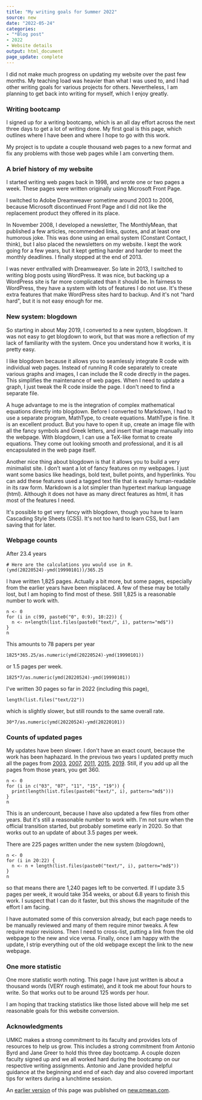 ```yaml
---
title: "My writing goals for Summer 2022"
source: new
date: "2022-05-24"
categories:
- "*Blog post"
- 2022
- Website details
output: html_document
page_update: complete
---
```


I did not make much progress on updating my website over the past few months. My teaching load was heavier than what I was used to, and I had other writing goals for various projects for others. Nevertheless, I am planning to get back into writing for myself, which I enjoy greatly.

### Writing bootcamp

I signed up for a writing bootcamp, which is an all day effort across the next three days to get a lot of writing done. My first goal is this page, which outlines where I have been and where I hope to go with this work.

My project is to update a couple thousand web pages to a new format and fix any problems with those web pages while I am converting them.

### A brief history of my website

I started writing web pages back in 1998, and wrote one or two pages a week. These pages were written originally using Microsoft Front Page. 

I switched to Adobe Dreamweaver sometime around 2003 to 2006, because Microsoft discontinued Front Page and I did not like the replacement product they offered in its place.  

In November 2008, I developed a newsletter, The MonthlyMean, that published a few articles, recommended links, quotes, and at least one humorous joke. This was done using an email system (Constant Contact, I think), but I also placed the newsletters on my website. I kept the work going for a few years, but it kept getting harder and harder to meet the monthly deadlines. I finally stopped at the end of 2013.

I was never enthralled with Dreamweaver. So late in 2013, I switched to writing blog posts using WordPress. It was nice, but backing up a WordPress site is far more complicated than it should be. In fairness to WordPress, they have a system with lots of features I do not use. It's these extra features that make WordPress sites hard to backup. And it's not "hard hard", but it is not easy enough for me.

### New system: blogdown

So starting in about May 2019, I converted to a new system, blogdown. It was not easy to get blogdown to work, but that was more a reflection of my lack of familiarity with the system. Once you understand how it works, it is pretty easy. 

I like blogdown because it allows you to seamlessly integrate R code with individual web pages. Instead of running R code separately to create various graphs and images, I can include the R code directly in the pages. This simplifies the maintenance of web pages. When I need to update a graph, I just tweak the R code inside the page. I don't need to find a separate file.

A huge advantage to me is the integration of complex mathematical equations directly into blogdown. Before I converted to Markdown, I had to use a separate program, MathType, to create equations. MathType is fine. It is an excellent product. But you have to open it up, create an image file with all the fancy symbols and Greek letters, and insert that image manually into the webpage. With blogdown, I can use a TeX-like format to create equations. They come out looking smooth and professional, and it is all encapsulated in the web page itself.

Another nice thing about blogdown is that it allows you to build a very minimalist site. I don't want a lot of fancy features on my webpages. I just want some basics like headings, bold text, bullet points, and hyperlinks. You can add these features used a tagged text file that is easily human-readable in its raw form. Markdown is a lot simpler than hypertext markup language (html). Although it does not have as many direct features as html, it has most of the features I need. 

It's possible to get very fancy with blogdown, though you have to learn Cascading Style Sheets (CSS). It's not too hard to learn CSS, but I am saving that for later.

### Webpage counts

After 23.4 years 

```
# Here are the calculations you would use in R.
(ymd(20220524)-ymd(19990101))/365.25
```

I have written 1,825 pages. Actually a bit more, but some pages, especially from the earlier years have been misplaced. A few of these may be totally lost, but I am hoping to find most of these. Still 1,825 is a reasonable number to work with.

```
n <- 0
for (i in c(99, paste0("0", 0:9), 10:22)) {
  n <- n+length(list.files(paste0("text/", i), pattern="md$"))
}
n
```

This amounts to 78 papers per year

```
1825*365.25/as.numeric(ymd(20220524)-ymd(19990101))
```

or 1.5 pages per week.

```
1825*7/as.numeric(ymd(20220524)-ymd(19990101))
```

I've written 30 pages so far in 2022 (including this page),

```
length(list.files("text/22"))
```

which is slightly slower, but still rounds to the same overall rate.

```
30*7/as.numeric(ymd(20220524)-ymd(20220101))
```

### Counts of updated pages

My updates have been slower. I don't have an exact count, because the work has been haphazard. In the previous two years I updated pretty much all the pages from [2003][si03], [2007][si07], [2011][si11], [2015][si15], [2019][si19]. Still, if you add up all the pages from those years, you get 360.

```
n <- 0
for (i in c("03", "07", "11", "15", "19")) {
  print(length(list.files(paste0("text/", i), pattern="md$")))
}
n
```

This is an undercount, because I have also updated a few files from other years. But it's still a reasonable number to work with. I'm not sure when the official transition started, but probably sometime early in 2020. So that works out to an update of about 3.5 pages per week.

There are 225 pages written under the new system (blogdown), 

```
n <- 0
for (i in 20:22) {
  n <- n + length(list.files(paste0("text/", i), pattern="md$"))
}
n
```

so that means there are 1,240 pages left to be converted. If I update 3.5 pages per week, it would take 354 weeks, or about 6.8 years to finish this work. I suspect that I can do it faster, but this shows the magnitude of the effort I am facing.

I have automated some of this conversion already, but each page needs to be manually reviewed and many of them require minor tweaks. A few require major revisions. Then I need to cross-list, putting a link from the old webpage to the new and vice versa. Finally, once I am happy with the update, I strip everything out of the old webpage except the link to the new webpage.

### One more statistic

One more statistic worth noting. This page I have just written is about a thousand words (VERY rough estimate), and it took me about four hours to write. So that works out to be around 125 words per hour.

I am hoping that tracking statistics like those listed above will help me set reasonable goals for this website conversion.

### Acknowledgments

UMKC makes a strong commitment to its faculty and provides lots of resources to help us grow. This includes a strong commitment from Antonio Byrd and Jane Greer to hold this three day bootcamp. A couple dozen faculty signed up and we all worked hard during the bootcamp on our respective writing assignments. Antonio and Jane provided helpful guidance at the beginning and end of each day and also covered important tips for writers during a lunchtime session.

[si03]: http://new.pmean.com/2003/
[si07]: http://new.pmean.com/2007/
[si11]: http://new.pmean.com/2011/
[si15]: http://new.pmean.com/2015/
[si19]: http://new.pmean.com/2019/
[si21]: http://new.pmean.com/2021/

An [earlier version][sim2] of this page was published on [new.pmean.com][sim1].

[sim1]: http://new.pmean.com
[sim2]: http://new.pmean.com/writing-goals-may-2022/

